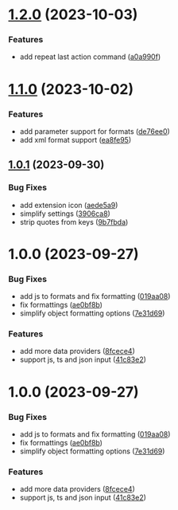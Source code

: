 # [1.2.0](https://github.com/1nVitr0/plugin-vscode-format-list/compare/v1.1.0...v1.2.0) (2023-10-03)


### Features

* add repeat last action command ([a0a990f](https://github.com/1nVitr0/plugin-vscode-format-list/commit/a0a990f94bb27bc64dbbebef4eb2040aec436d6d))

# [1.1.0](https://github.com/1nVitr0/plugin-vscode-format-list/compare/v1.0.1...v1.1.0) (2023-10-02)


### Features

* add parameter support for formats ([de76ee0](https://github.com/1nVitr0/plugin-vscode-format-list/commit/de76ee02fedd4e779acc29051def040a1ca09656))
* add xml format support ([ea8fe95](https://github.com/1nVitr0/plugin-vscode-format-list/commit/ea8fe958b21e0bf389c12bfa6e6643ff0899bcc6))

## [1.0.1](https://github.com/1nVitr0/plugin-vscode-format-list/compare/v1.0.0...v1.0.1) (2023-09-30)


### Bug Fixes

* add extension icon ([aede5a9](https://github.com/1nVitr0/plugin-vscode-format-list/commit/aede5a9687fc968b7cdc91fec92c5ec402e6f47c))
* simplify settings ([3906ca8](https://github.com/1nVitr0/plugin-vscode-format-list/commit/3906ca829a413fe431106cdc5f54a0d944d2aa54))
* strip quotes from keys ([9b7fbda](https://github.com/1nVitr0/plugin-vscode-format-list/commit/9b7fbda84ee2c2c391fefe1cd9b7677af5897b65))

# 1.0.0 (2023-09-27)


### Bug Fixes

* add js to formats and fix formatting ([019aa08](https://github.com/1nVitr0/plugin-vscode-format-list/commit/019aa08b812a20a1737f1f3a3156340f51cbccb4))
* fix formattings ([ae0bf8b](https://github.com/1nVitr0/plugin-vscode-format-list/commit/ae0bf8b3419e62698f001a1cd370ebe00b2557ac))
* simplify object formatting options ([7e31d69](https://github.com/1nVitr0/plugin-vscode-format-list/commit/7e31d694c5365181fd234cb4f63272de7802b15e))


### Features

* add more data providers ([8fcece4](https://github.com/1nVitr0/plugin-vscode-format-list/commit/8fcece424d5f63fb030198e24438f04035e5f838))
* support js, ts and json input ([41c83e2](https://github.com/1nVitr0/plugin-vscode-format-list/commit/41c83e2e17532bcc6888e8d7b2dc0a96b3bd6f45))

# 1.0.0 (2023-09-27)


### Bug Fixes

* add js to formats and fix formatting ([019aa08](https://github.com/1nVitr0/plugin-vscode-format-list/commit/019aa08b812a20a1737f1f3a3156340f51cbccb4))
* fix formattings ([ae0bf8b](https://github.com/1nVitr0/plugin-vscode-format-list/commit/ae0bf8b3419e62698f001a1cd370ebe00b2557ac))
* simplify object formatting options ([7e31d69](https://github.com/1nVitr0/plugin-vscode-format-list/commit/7e31d694c5365181fd234cb4f63272de7802b15e))


### Features

* add more data providers ([8fcece4](https://github.com/1nVitr0/plugin-vscode-format-list/commit/8fcece424d5f63fb030198e24438f04035e5f838))
* support js, ts and json input ([41c83e2](https://github.com/1nVitr0/plugin-vscode-format-list/commit/41c83e2e17532bcc6888e8d7b2dc0a96b3bd6f45))
